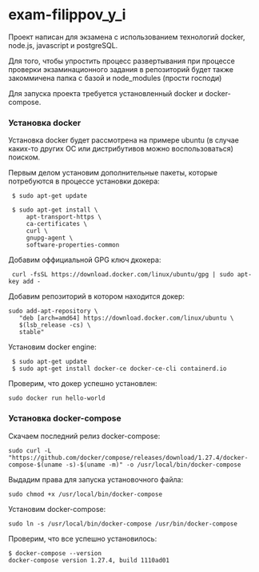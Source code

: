 # exam-filippov_y_i

Проект написан для экзамена с использованием технологий docker, node.js, javascript и postgreSQL.

Для того, чтобы упростить процесс развертывания при процессе проверки экзаминационного задания в репозиторий будет также закоммичена папка с базой и node_modules (прости господи)

Для запуска проекта требуется установленный docker и docker-compose. 

### Установка docker 
Установка docker будет рассмотрена на примере ubuntu (в случае каких-то других ОС или дистрибутивов можно воспользоваться) поиском.

 Первым делом установим дополнительные пакеты, которые потребуются в процессе установки докера:

     $ sudo apt-get update
     
     $ sudo apt-get install \
         apt-transport-https \
         ca-certificates \
         curl \
         gnupg-agent \
         software-properties-common
         
Добавим оффициальной GPG ключ дкокера:      

     curl -fsSL https://download.docker.com/linux/ubuntu/gpg | sudo apt-key add -
        
Добавим репозиторий в котором находится докер:

    sudo add-apt-repository \
       "deb [arch=amd64] https://download.docker.com/linux/ubuntu \
       $(lsb_release -cs) \
       stable"
       
Установим docker engine:

     $ sudo apt-get update
     $ sudo apt-get install docker-ce docker-ce-cli containerd.io
     
Проверим, что докер успешно установлен:

    sudo docker run hello-world
    
### Установка docker-compose
Скачаем последний релиз docker-compose:

    sudo curl -L "https://github.com/docker/compose/releases/download/1.27.4/docker-compose-$(uname -s)-$(uname -m)" -o /usr/local/bin/docker-compose
    
Выдадим права для запуска установочного файла:
    
    sudo chmod +x /usr/local/bin/docker-compose
    
Установим docker-compose:
    
    sudo ln -s /usr/local/bin/docker-compose /usr/bin/docker-compose
    
Проверим, что все успешно установилось:

    $ docker-compose --version
    docker-compose version 1.27.4, build 1110ad01
